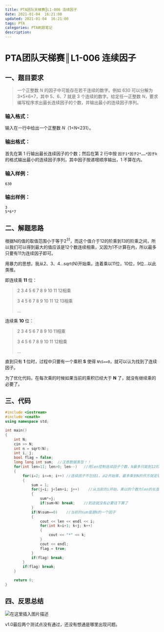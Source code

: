 ```yaml
---
title: PTA团队天梯赛║L1-006 连续因子
date: 2021-01-04  16:21:00
updated: 2021-01-04  16:21:00
tags: PTA
categories: PTA刷题笔记
description:
---
```

# PTA团队天梯赛║L1-006 **连续因子**

## 一、题目要求

> 一个正整数 *N* 的因子中可能存在若干连续的数字。例如 630 可以分解为 3×5×6×7，其中 5、6、7 就是 3 个连续的数字。给定任一正整数 *N*，要求编写程序求出最长连续因子的个数，并输出最小的连续因子序列。

### 输入格式：

输入在一行中给出一个正整数 *N*（1<*N*<231）。

### 输出格式：

首先在第 1 行输出最长连续因子的个数；然后在第 2 行中按 `因子1*因子2*……*因子k` 的格式输出最小的连续因子序列，其中因子按递增顺序输出，1 不算在内。

### 输入样例：

```in
630
```

### 输出样例：

```out
3
5*6*7
```

## 二、解题思路

根据N的值的取值范围小于等于2<sup>31</sup>，而这个值介于12的阶乘到13的阶乘之间，所以我们可以得到最大的值应该是12个数连续相乘，又因为1不计算在内，所以最多只要有11为连续因子即可。

用暴力的思想，我从2、3、4...sqrt(N)开始乘，连着乘以11位，10位，9位...以此类推。

即连续乘 **11** 位：

> 2 3 4 5 6 7 8 9 10 11 12相乘
>
> 3 4 5 6 7 8 9 10 11 12 13相乘
>
> ...

连续乘 **10** 位：

> 2 3 4 5 6 7 8 9 10 11相乘
>
> 3 4 5 6 7 8 9 10 11 12相乘
>
> ...

直到只有 **1** 位时，过程中只要有一个乘积 **S** 使得 `N%S==0`，就可以认为找到了连续因子。

为了优化代码，在每次乘的时候如果当前的乘积已经大于 **N** 了，就没有继续乘的必要了。

## 三、代码

```cpp
#include <iostream>
#include <cmath>
using namespace std;

int main()
{
    int N;
    cin >> N;
    int n = sqrt(N);
    int i, j;
    bool flag = false;
    long long int sum;  //注意数据类型！！
    for(int len=11; len>0; len--)   //用len控制连续因子个数，N最多只能到12阶乘
    {
        for(i=2; i<=n; i++) //连续因子不包括1，从2开始乘，最多乘到N的开方就足够
        {
            sum = 1;
            for(j=i; j<len+i; j++)    //从当前的i开始，乘以的个数为len的长度
            {
                sum*=j;
                if(sum>N) break;    //到这就没有必要往下算了
            }
            if(N%sum==0)    //当前的sum值是N的一个因子
            {
                cout << len << endl << i;
                for(int k=i+1; k<j; k++)
                {
                    cout << "*" << k;
                }
                cout << endl;
                flag = true;
            }
            if(flag) break;
        }
        if(flag) break;
    }

    return 0;
}

```

##  四、反思总结

![在这里插入图片描述](https://img-blog.csdnimg.cn/20210223221140638.png?x-oss-process=image/watermark,type_ZmFuZ3poZW5naGVpdGk,shadow_10,text_aHR0cHM6Ly9ibG9nLmNzZG4ubmV0L20wXzQ2NDkyMTE4,size_16,color_FFFFFF,t_70)

v1.0最后两个测试点没有通过，还没有想通是哪里出现问题。